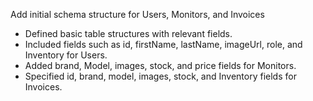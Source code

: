 Add initial schema structure for Users, Monitors, and Invoices

- Defined basic table structures with relevant fields.
- Included fields such as id, firstName, lastName, imageUrl, role, and Inventory for Users.
- Added brand, Model, images, stock, and price fields for Monitors.
- Specified id, brand, model, images, stock, and Inventory fields for Invoices.
